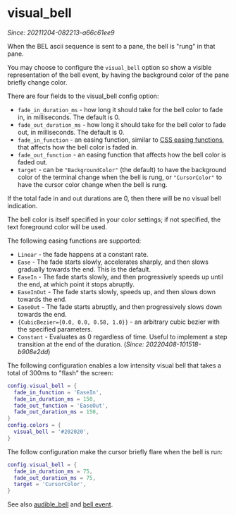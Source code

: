 # visual_bell

*Since: 20211204-082213-a66c61ee9*

When the BEL ascii sequence is sent to a pane, the bell is "rung" in that pane.

You may choose to configure the `visual_bell` option so show a visible representation of the bell event,
by having the background color of the pane briefly change color.

There are four fields to the visual_bell config option:

* `fade_in_duration_ms` - how long it should take for the bell color to fade in, in milliseconds. The default is 0.
* `fade_out_duration_ms` - how long it should take for the bell color to fade out, in milliseconds. The default is 0.
* `fade_in_function` - an easing function, similar to [CSS easing functions](https://developer.mozilla.org/en-US/docs/Web/CSS/easing-function), that affects how the bell color is faded in.
* `fade_out_function` - an easing function that affects how the bell color is faded out.
* `target` - can be `"BackgroundColor"` (the default) to have the background color of the terminal change when the bell is rung, or `"CursorColor"` to have the cursor color change when the bell is rung.

If the total fade in and out durations are 0, then there will be no visual bell indication.

The bell color is itself specified in your color settings; if not specified, the text foreground color will be used.

The following easing functions are supported:

* `Linear` - the fade happens at a constant rate.
* `Ease` - The fade starts slowly, accelerates sharply, and then slows gradually towards the end. This is the default.
* `EaseIn` - The fade starts slowly, and then progressively speeds up until the end, at which point it stops abruptly.
* `EaseInOut` - The fade starts slowly, speeds up, and then slows down towards the end.
* `EaseOut` - The fade starts abruptly, and then progressively slows down towards the end.
* `{CubicBezier={0.0, 0.0, 0.58, 1.0}}` - an arbitrary cubic bezier with the specified parameters.
* `Constant` - Evaluates as 0 regardless of time. Useful to implement a step transition at the end of the duration. (*Since: 20220408-101518-b908e2dd*)

The following configuration enables a low intensity visual bell that takes a total of 300ms to "flash" the screen:

```lua
config.visual_bell = {
  fade_in_function = 'EaseIn',
  fade_in_duration_ms = 150,
  fade_out_function = 'EaseOut',
  fade_out_duration_ms = 150,
}
config.colors = {
  visual_bell = '#202020',
}
```

The follow configuration make the cursor briefly flare when the bell is run:

```lua
config.visual_bell = {
  fade_in_duration_ms = 75,
  fade_out_duration_ms = 75,
  target = 'CursorColor',
}
```

See also [audible_bell](audible_bell.md) and [bell event](../window-events/bell.md).

